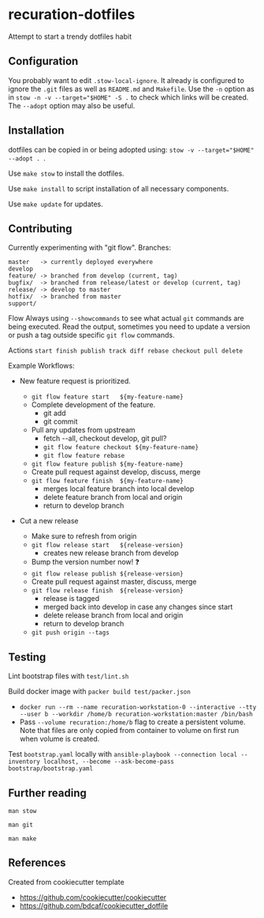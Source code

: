 recuration-dotfiles
=============================


Attempt to start a trendy dotfiles habit


Configuration
----------

You probably want to edit `.stow-local-ignore`.  It already is configured to ignore the `.git` files as well as `README.md` and `Makefile`.   Use the `-n` option as in `stow -n -v --target="$HOME" -S .` to check which links will be created.  The `--adopt` option may also be useful.



Installation
-------------

dotfiles can be copied in or being adopted using: `stow -v --target="$HOME" --adopt . `.

Use `make stow` to install the dotfiles.

Use `make install` to script installation of all necessary components.

Use `make update` for updates.

Contributing
------------

Currently experimenting with "git flow".  Branches:

```
master   -> currently deployed everywhere
develop
feature/ -> branched from develop (current, tag)
bugfix/  -> branched from release/latest or develop (current, tag)
release/ -> develop to master
hotfix/  -> branched from master
support/
```

Flow
    Always using `--showcommands` to see what actual `git` commands are being executed.
    Read the output, sometimes you need to update a version or push a tag outside
    specific `git flow` commands.

Actions
    ```
    start
    finish
    publish
    track
    diff
    rebase
    checkout
    pull
    delete
    ```

Example Workflows:

* New feature request is prioritized.
  * `git flow feature start   ${my-feature-name}`
  * Complete development of the feature.
    * git add
    * git commit
  * Pull any updates from upstream
    * fetch --all, checkout develop, git pull?
    * `git flow feature checkout ${my-feature-name}`
    * `git flow feature rebase`
  * `git flow feature publish ${my-feature-name}`
  * Create pull request against develop, discuss, merge
  * `git flow feature finish  ${my-feature-name}`
    * merges local feature branch into local develop
    * delete feature branch from local and origin
    * return to develop branch

* Cut a new release
  * Make sure to refresh from origin
  * `git flow release start   ${release-version}`
    * creates new release branch from develop
  * Bump the version number now! :question:
  * `git flow release publish ${release-version}`
  * Create pull request against master, discuss, merge
  * `git flow release finish  ${release-version}`
    * release is tagged
    * merged back into develop in case any changes since start
    * delete release branch from local and origin
    * return to develop branch
  * `git push origin --tags`

Testing
-------

Lint bootstrap files with `test/lint.sh`

Build docker image with `packer build test/packer.json`
* `docker run --rm --name recuration-workstation-0 --interactive --tty --user b --workdir /home/b recuration-workstation:master /bin/bash`
* Pass `--volume recuration:/home/b` flag to create a persistent volume. Note that files are only copied from container to volume on first run when volume is created.

Test `bootstrap.yaml` locally with `ansible-playbook --connection local --inventory localhost, --become --ask-become-pass bootstrap/bootstrap.yaml`

Further reading
---------------

`man stow`

`man git`

`man make`

References
---------------------------

Created from cookiecutter template

* https://github.com/cookiecutter/cookiecutter
* https://github.com/bdcaf/cookiecutter_dotfile
